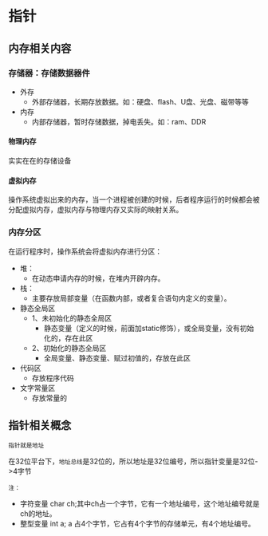 # 指针

## 内存相关内容

### 存储器：存储数据器件

+ 外存
  + 外部存储器，长期存放数据。如：硬盘、flash、U盘、光盘、磁带等等
+ 内存
  + 内部存储器，暂时存储数据，掉电丢失。如：ram、DDR

#### 物理内存

实实在在的存储设备
#### 虚拟内存

操作系统虚拟出来的内存，当一个进程被创建的时候，后者程序运行的时候都会被分配虚拟内存，虚拟内存与物理内存又实际的映射关系。

### 内存分区

在运行程序时，操作系统会将虚拟内存进行分区：

+ 堆：
  + 在动态申请内存的时候，在堆内开辟内存。
+ 栈：
  + 主要存放局部变量（在函数内部，或者复合语句内定义的变量）。
+ 静态全局区
  + 1、未初始化的静态全局区
    + 静态变量（定义的时候，前面加static修饰），或全局变量，没有初始化的，存在此区
  + 2、初始化的静态全局区
    + 全局变量、静态变量、赋过初值的，存放在此区
+ 代码区
  + 存放程序代码
+ 文字常量区
  + 存放常量的

## 指针相关概念

`指针就是地址`

在32位平台下，`地址总线`是32位的，所以地址是32位编号，所以指针变量是32位->4字节

`注：`
+ 字符变量 char ch;其中ch占一个字节，它有一个地址编号，这个地址编号就是ch的地址。
+ 整型变量 int a; a 占4个字节，它占有4个字节的存储单元，有4个地址编号。